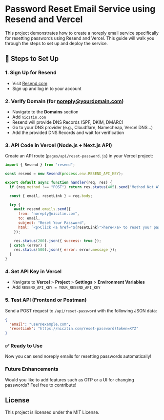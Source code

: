 # Password Reset Email Service using Resend and Vercel

This project demonstrates how to create a noreply email service specifically for resetting passwords using Resend and Vercel. This guide will walk you through the steps to set up and deploy the service.

## 🚀 Steps to Set Up

### 1. Sign Up for Resend

- Visit [Resend.com](https://resend.com)
- Sign up and log in to your account

### 2. Verify Domain (for noreply@yourdomain.com)

- Navigate to the **Domains** section
- Add `nicztin.com`
- Resend will provide DNS Records (SPF, DKIM, DMARC)
- Go to your DNS provider (e.g., Cloudflare, Namecheap, Vercel DNS...)
- Add the provided DNS Records and wait for verification

### 3. API Code in Vercel (Node.js + Next.js API)

Create an API route (`pages/api/reset-password.js`) in your Vercel project:

```javascript name=pages/api/reset-password.js
import { Resend } from "resend";

const resend = new Resend(process.env.RESEND_API_KEY);

export default async function handler(req, res) {
  if (req.method !== "POST") return res.status(405).send("Method Not Allowed");

  const { email, resetLink } = req.body;

  try {
    await resend.emails.send({
      from: "noreply@nicztin.com",
      to: email,
      subject: "Reset Your Password",
      html: `<p>Click <a href="${resetLink}">here</a> to reset your password.</p>`,
    });

    res.status(200).json({ success: true });
  } catch (error) {
    res.status(500).json({ error: error.message });
  }
}
```

### 4. Set API Key in Vercel

- Navigate to **Vercel** > **Project** > **Settings** > **Environment Variables**
- Add `RESEND_API_KEY = YOUR_RESEND_API_KEY`

### 5. Test API (Frontend or Postman)

Send a POST request to `/api/reset-password` with the following JSON data:

```json
{
  "email": "user@example.com",
  "resetLink": "https://nicztin.com/reset-password?token=XYZ"
}
```

### ✅ Ready to Use

Now you can send noreply emails for resetting passwords automatically!

### Future Enhancements

Would you like to add features such as OTP or a UI for changing passwords? Feel free to contribute!

## License

This project is licensed under the MIT License.
